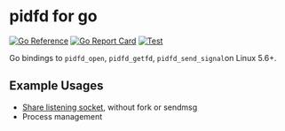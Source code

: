 # pidfd for go

[![Go Reference](https://pkg.go.dev/badge/github.com/oraoto/go-pidfd.svg)](https://pkg.go.dev/github.com/oraoto/go-pidfd)
[![Go Report Card](https://goreportcard.com/badge/github.com/oraoto/go-pidfd)](https://goreportcard.com/report/github.com/oraoto/go-pidfd)
[![Test](https://github.com/oraoto/go-pidfd/actions/workflows/test.yaml/badge.svg)](https://github.com/oraoto/go-pidfd/actions/workflows/test.yml)

Go bindings to `pidfd_open`, `pidfd_getfd`, `pidfd_send_signal`on Linux 5.6+.

## Example Usages

- [Share listening socket](./examples/share-listen-fd), without fork or sendmsg
- Process management
